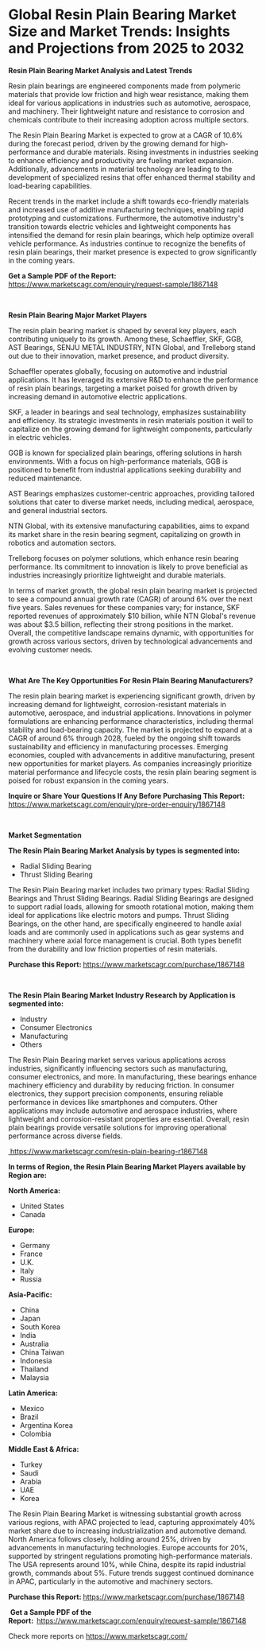 <p><h1>Global Resin Plain Bearing Market Size and Market Trends: Insights and Projections from 2025 to 2032</h1></p><p><strong>Resin Plain Bearing Market Analysis and Latest Trends</strong></p>
<p><p>Resin plain bearings are engineered components made from polymeric materials that provide low friction and high wear resistance, making them ideal for various applications in industries such as automotive, aerospace, and machinery. Their lightweight nature and resistance to corrosion and chemicals contribute to their increasing adoption across multiple sectors.</p><p>The Resin Plain Bearing Market is expected to grow at a CAGR of 10.6% during the forecast period, driven by the growing demand for high-performance and durable materials. Rising investments in industries seeking to enhance efficiency and productivity are fueling market expansion. Additionally, advancements in material technology are leading to the development of specialized resins that offer enhanced thermal stability and load-bearing capabilities.</p><p>Recent trends in the market include a shift towards eco-friendly materials and increased use of additive manufacturing techniques, enabling rapid prototyping and customizations. Furthermore, the automotive industry's transition towards electric vehicles and lightweight components has intensified the demand for resin plain bearings, which help optimize overall vehicle performance. As industries continue to recognize the benefits of resin plain bearings, their market presence is expected to grow significantly in the coming years.</p></p>
<p><strong>Get a Sample PDF of the Report:&nbsp;</strong> <a href="https://www.marketscagr.com/enquiry/request-sample/1867148?utm_campaign=2110&utm_medium=2&utm_source=Github&utm_content=ia&utm_term=28022025&utm_id=resin-plain-bearing">https://www.marketscagr.com/enquiry/request-sample/1867148</a></p>
<p>&nbsp;</p>
<p><strong>Resin Plain Bearing Major Market Players</strong></p>
<p><p>The resin plain bearing market is shaped by several key players, each contributing uniquely to its growth. Among these, Schaeffler, SKF, GGB, AST Bearings, SENJU METAL INDUSTRY, NTN Global, and Trelleborg stand out due to their innovation, market presence, and product diversity.</p><p>Schaeffler operates globally, focusing on automotive and industrial applications. It has leveraged its extensive R&D to enhance the performance of resin plain bearings, targeting a market poised for growth driven by increasing demand in automotive electric applications.</p><p>SKF, a leader in bearings and seal technology, emphasizes sustainability and efficiency. Its strategic investments in resin materials position it well to capitalize on the growing demand for lightweight components, particularly in electric vehicles.</p><p>GGB is known for specialized plain bearings, offering solutions in harsh environments. With a focus on high-performance materials, GGB is positioned to benefit from industrial applications seeking durability and reduced maintenance.</p><p>AST Bearings emphasizes customer-centric approaches, providing tailored solutions that cater to diverse market needs, including medical, aerospace, and general industrial sectors.</p><p>NTN Global, with its extensive manufacturing capabilities, aims to expand its market share in the resin bearing segment, capitalizing on growth in robotics and automation sectors.</p><p>Trelleborg focuses on polymer solutions, which enhance resin bearing performance. Its commitment to innovation is likely to prove beneficial as industries increasingly prioritize lightweight and durable materials.</p><p>In terms of market growth, the global resin plain bearing market is projected to see a compound annual growth rate (CAGR) of around 6% over the next five years. Sales revenues for these companies vary; for instance, SKF reported revenues of approximately $10 billion, while NTN Global's revenue was about $3.5 billion, reflecting their strong positions in the market. Overall, the competitive landscape remains dynamic, with opportunities for growth across various sectors, driven by technological advancements and evolving customer needs.</p></p>
<p>&nbsp;</p>
<p><strong>What Are The Key Opportunities For Resin Plain Bearing Manufacturers?</strong></p>
<p><p>The resin plain bearing market is experiencing significant growth, driven by increasing demand for lightweight, corrosion-resistant materials in automotive, aerospace, and industrial applications. Innovations in polymer formulations are enhancing performance characteristics, including thermal stability and load-bearing capacity. The market is projected to expand at a CAGR of around 6% through 2028, fueled by the ongoing shift towards sustainability and efficiency in manufacturing processes. Emerging economies, coupled with advancements in additive manufacturing, present new opportunities for market players. As companies increasingly prioritize material performance and lifecycle costs, the resin plain bearing segment is poised for robust expansion in the coming years.</p></p>
<p><strong>Inquire or Share Your Questions If Any Before Purchasing This Report:</strong> <a href="https://www.marketscagr.com/enquiry/pre-order-enquiry/1867148?utm_campaign=2110&utm_medium=2&utm_source=Github&utm_content=ia&utm_term=28022025&utm_id=resin-plain-bearing">https://www.marketscagr.com/enquiry/pre-order-enquiry/1867148</a></p>
<p>&nbsp;</p>
<p><strong>Market Segmentation</strong></p>
<p><strong>The Resin Plain Bearing Market Analysis by types is segmented into:</strong></p>
<p><ul><li>Radial Sliding Bearing</li><li>Thrust Sliding Bearing</li></ul></p>
<p><p>The Resin Plain Bearing market includes two primary types: Radial Sliding Bearings and Thrust Sliding Bearings. Radial Sliding Bearings are designed to support radial loads, allowing for smooth rotational motion, making them ideal for applications like electric motors and pumps. Thrust Sliding Bearings, on the other hand, are specifically engineered to handle axial loads and are commonly used in applications such as gear systems and machinery where axial force management is crucial. Both types benefit from the durability and low friction properties of resin materials.</p></p>
<p><strong>Purchase this Report:&nbsp;</strong><a href="https://www.marketscagr.com/purchase/1867148?utm_campaign=2110&utm_medium=2&utm_source=Github&utm_content=ia&utm_term=28022025&utm_id=resin-plain-bearing">https://www.marketscagr.com/purchase/1867148</a></p>
<p>&nbsp;</p>
<p><strong>The Resin Plain Bearing Market Industry Research by Application is segmented into:</strong></p>
<p><ul><li>Industry</li><li>Consumer Electronics</li><li>Manufacturing</li><li>Others</li></ul></p>
<p><p>The Resin Plain Bearing market serves various applications across industries, significantly influencing sectors such as manufacturing, consumer electronics, and more. In manufacturing, these bearings enhance machinery efficiency and durability by reducing friction. In consumer electronics, they support precision components, ensuring reliable performance in devices like smartphones and computers. Other applications may include automotive and aerospace industries, where lightweight and corrosion-resistant properties are essential. Overall, resin plain bearings provide versatile solutions for improving operational performance across diverse fields.</p></p>
<p><a href="https://www.marketscagr.com/resin-plain-bearing-r1867148?utm_campaign=2110&utm_medium=2&utm_source=Github&utm_content=ia&utm_term=28022025&utm_id=resin-plain-bearing">&nbsp;https://www.marketscagr.com/resin-plain-bearing-r1867148</a></p>
<p><strong>In terms of Region, the Resin Plain Bearing Market Players available by Region are:</strong></p>
<p>
    <p> <strong> North America: </strong>
        <ul>
            <li>United States</li>
            <li>Canada</li>
        </ul>
        </p> 
    <p> <strong> Europe: </strong>
        <ul>
            <li>Germany</li>
            <li>France</li>
            <li>U.K.</li>
            <li>Italy</li>
            <li>Russia</li>
        </ul>
        </p> 
    <p> <strong> Asia-Pacific: </strong>
        <ul>
            <li>China</li>
            <li>Japan</li>
            <li>South Korea</li>
            <li>India</li>
            <li>Australia</li>
            <li>China Taiwan</li>
            <li>Indonesia</li>
            <li>Thailand</li>
            <li>Malaysia</li>
        </ul>
        </p> 
    <p> <strong> Latin America: </strong>
        <ul>
            <li>Mexico</li>
            <li>Brazil</li>
            <li>Argentina Korea</li>
            <li>Colombia</li>
        </ul>
        </p> 
    <p> <strong> Middle East & Africa: </strong>
        <ul>
            <li>Turkey</li>
            <li>Saudi</li>
            <li>Arabia</li>
            <li>UAE</li>
            <li>Korea</li>
        </ul>
    </p>
    </p>
<p><p>The Resin Plain Bearing Market is witnessing substantial growth across various regions, with APAC projected to lead, capturing approximately 40% market share due to increasing industrialization and automotive demand. North America follows closely, holding around 25%, driven by advancements in manufacturing technologies. Europe accounts for 20%, supported by stringent regulations promoting high-performance materials. The USA represents around 10%, while China, despite its rapid industrial growth, commands about 5%. Future trends suggest continued dominance in APAC, particularly in the automotive and machinery sectors.</p></p>
<p><strong>Purchase this Report: </strong><a href="https://www.marketscagr.com/purchase/1867148?utm_campaign=2110&utm_medium=2&utm_source=Github&utm_content=ia&utm_term=28022025&utm_id=resin-plain-bearing">https://www.marketscagr.com/purchase/1867148</a></p>
<p>&nbsp;<strong>Get a Sample PDF of the Report:&nbsp;&nbsp;</strong><a href="https://www.marketscagr.com/enquiry/request-sample/1867148?utm_campaign=2110&utm_medium=2&utm_source=Github&utm_content=ia&utm_term=28022025&utm_id=resin-plain-bearing">https://www.marketscagr.com/enquiry/request-sample/1867148</a></p>
<p><strong></strong></p>
<p>Check more reports on <a href="https://www.marketscagr.com/?utm_campaign=2110&utm_medium=2&utm_source=Github&utm_content=ia&utm_term=28022025&utm_id=resin-plain-bearing">https://www.marketscagr.com/</a></p>